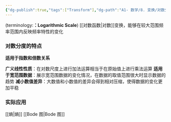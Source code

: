 ```yaml
---
{"dg-publish":true,"tags":["Transform"],"dg-path":"A1- 数学/8. 变换/对数分度.md","permalink":"/A1- 数学/8. 变换/对数分度/","dgPassFrontmatter":true,"noteIcon":"","created":"2024-05-21T15:20:28.156+08:00","updated":"2025-05-03T21:23:16.063+08:00"}
---
```


(terminology:**：Logarithmic Scale**)
[[对数函数\|对数]]变换，能够在较大范围频率范围内反映频率特性的变化
### 对数分度的特点
**适用于指数和倍数关系**

**广义线性性质**：在对数尺度上进行加法运算相当于在原始值上进行乘法运算 
**适用于宽范围数据**：展示宽范围数据的变化情况，在数据的取值范围很大时显示数据的趋势 
**减小数值差异**：大数值和小数值的差异会得到相对压缩，使得数据的变化更加平稳 

### 实际应用
[[熵\|熵]]
[[Bode 图\|Bode 图]]
